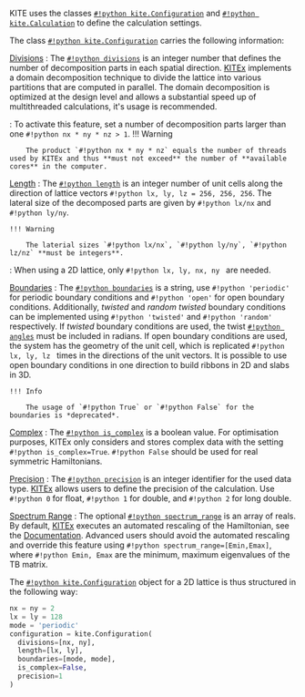 KITE uses the classes [`#!python kite.Configuration`][configuration] and [`#!python kite.Calculation`][calculation] to define the calculation settings.

The class [`#!python kite.Configuration`][configuration] carries the following information:

[Divisions][configuration-divisions]
: The [`#!python divisions`][configuration-divisions] is an integer number that defines the number of decomposition parts in each spatial direction.
  [KITEx][kitex] implements a domain decomposition technique to divide the lattice into various partitions that are computed in parallel.
  The domain decomposition is optimized at the design level and allows a substantial speed up of multithreaded calculations, it's usage is recommended.
  
: To activate this feature, set a number of decomposition parts larger than one `#!python nx * ny * nz > 1`.
    !!! Warning
    
        The product `#!python nx * ny * nz` equals the number of threads used by KITEx and thus **must not exceed** the number of **available cores** in the computer.

[Length][configuration-length]
: The [`#!python length`][configuration-length] is an integer number of unit cells along the direction of lattice vectors `#!python lx, ly, lz = 256, 256, 256`. 
  The lateral size of the decomposed parts are given by `#!python lx/nx` and `#!python ly/ny`.

    !!! Warning
    
        The laterial sizes `#!python lx/nx`, `#!python ly/ny`, `#!python lz/nz` **must be integers**.
          
: When using a 2D lattice, only `#!python lx, ly, nx, ny ` are needed.

[Boundaries][configuration-boundaries]
: The [`#!python boundaries`][configuration-boundaries] is a string, use `#!python 'periodic'` for periodic boundary conditions and `#!python 'open'` for open boundary conditions.
  Additionally, *twisted* and *random twisted* boundary conditions can be implemented using `#!python 'twisted'` and `#!python 'random'` respectively.
  If *twisted* boundary conditions are used, the twist [`#!python angles`][configuration-angles] must be included in radians. If open boundary conditions are used, the system has the geometry of the unit cell, which is replicated `#!python lx, ly, lz ` times in the directions of the unit vectors. It is possible to use open boundary conditions in one direction to build ribbons in 2D and slabs in 3D.

    !!! Info
    
        The usage of `#!python True` or `#!python False` for the boundaries is *deprecated*.

[Complex][configuration-is_complex]
: The [`#!python is_complex`][configuration-is_complex] is a boolean value.
  For optimisation purposes, KITEx only considers and stores complex data with the setting `#!python is_complex=True`.
  `#!python False` should be used for real symmetric Hamiltonians.


[Precision][configuration-precision]
: The [`#!python precision`][configuration-precision] is an integer identifier for the used data type.
  [KITEx][kitex] allows users to define the precision of the calculation.
  Use `#!python 0` for float, `#!python 1` for double, and `#!python 2` for long double.

[Spectrum Range][configuration-spectrum_range]
: The optional [`#!python spectrum_range`][configuration-spectrum_range] is an array of reals.
  By default, [KITEx][kitex] executes an automated rescaling of the Hamiltonian, see the [Documentation][documentation].
  Advanced users should avoid the automated rescaling and override this feature using `#!python spectrum_range=[Emin,Emax]`, where `#!python Emin, Emax` are the minimum, maximum eigenvalues of the TB matrix. 

The [`#!python kite.Configuration`][configuration] object for a 2D lattice is thus structured in the following way:

``` python linenums="1"
nx = ny = 2
lx = ly = 128
mode = 'periodic'
configuration = kite.Configuration(
  divisions=[nx, ny],
  length=[lx, ly],
  boundaries=[mode, mode],
  is_complex=False,
  precision=1 
)
```


[HDF5]: https://www.hdfgroup.org
[pybinding]: https://docs.pybinding.site/en/stable
[lattice]: https://docs.pybinding.site/en/stable/_api/pybinding.Lattice.html
[documentation]: ../documentation/index.md
[tightbinding]: ../documentation/tight_binding.md

[lattice-tutorial]: tb_model.md

[kitepython]: ../api/kite.md
[kitex]: ../api/kitex.md
[kitetools]: ../api/kite-tools.md

[calculation]: index.md
[DOS]: index.md
[conductivity]: index.md
[modifications]: index.md
[disorder]: index.md
[Examples]: examples/graphene.md

[configuration]: ../api/kite.md#configuration
[configuration-divisions]: ../api/kite.md#configuration-divisions
[configuration-length]: ../api/kite.md#configuration-length
[configuration-boundaries]: ../api/kite.md#configuration-boundaries
[configuration-is_complex]: ../api/kite.md#configuration-is_complex
[configuration-precision]: ../api/kite.md#configuration-precision
[configuration-spectrum_range]: ../api/kite.md#configuration-spectrum_range
[configuration-angles]: ../api/kite.md#configuration-angles
[configuration-custom_local]: ../api/kite.md#configuration-custom_local
[configuration-custom_local_print]: ../api/kite.md#configuration-custom_local_print
[calculation]: ../api/kite.md#calculation
